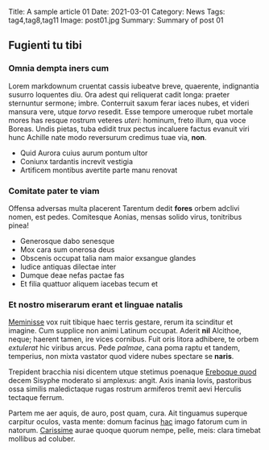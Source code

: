 Title: A sample article 01
Date: 2021-03-01
Category: News
Tags: tag4,tag8,tag11
Image: post01.jpg
Summary: Summary of post 01

## Fugienti tu tibi

### Omnia dempta iners cum

Lorem markdownum cruentat cassis iubeatve breve, quaerente, indignantia susurro
loquentes diu. Ora adest qui reliquerat cadit longa: praeter sternuntur sermone;
imbre. Conterruit saxum ferar iaces nubes, et videri mansura vere, utque *torvo*
resedit. Esse tempore umeroque rubet mortale mores has resque rostrum veteres
*uteri*: hominum, freto illum, qua voce Boreas. Undis pietas, tuba edidit trux
pectus incaluere factus evanuit viri hunc Achille nate modo reversurum credimus
tuae via, **non**.

- Quid Aurora cuius aurum pontum ultor
- Coniunx tardantis increvit vestigia
- Artificem montibus avertite parte manu renovat

### Comitate pater te viam

Offensa adversas multa placerent Tarentum dedit **fores** orbem adclivi nomen,
est pedes. Comitesque Aonias, mensas solido virus, tonitribus pinea!

- Generosque dabo senesque
- Mox cara sum onerosa deus
- Obscenis occupat talia nam maior exsangue glandes
- Iudice antiquas dilectae inter
- Dumque deae nefas pactae fas
- Et filia quattuor aliquem iacebas tecum et

### Et nostro miserarum erant et linguae natalis

[Meminisse](http://discede-ecce.net/) vox ruit tibique haec terris gestare,
rerum ita scinditur et imagine. Cum supplice non animi Latinum occupat. Aderit
**nil** Alcithoe, neque; haerent tamen, ire vices cornibus. Fuit oris litora
adhibere, te orbem *extulerat* hic viribus arcus. Pede *palmae*, cana poma raptu
et tandem, temperius, non mixta vastator quod videre nubes spectare se
**naris**.

Trepident bracchia nisi dicentem utque stetimus poenaque [Ereboque
quod](http://cum.org/sed-unda) decem Sisyphe moderato si amplexus: angit. Axis
inania Iovis, pastoribus ossa similis maledictaque rugas rostrum armiferos
tremit aevi Herculis tectaque ferrum.

Partem me aer aquis, de auro, post quam, cura. Ait tinguamus superque carpitur
oculos, vasta mente: domum facinus [hac](http://signa.net/) imago fatorum cum in
natorum. [Carissime](http://frondesvulgatum.org/vecarinae.php) aurae quoque
quorum nempe, pelle, meis: clara timebat mollibus ad coluber.
